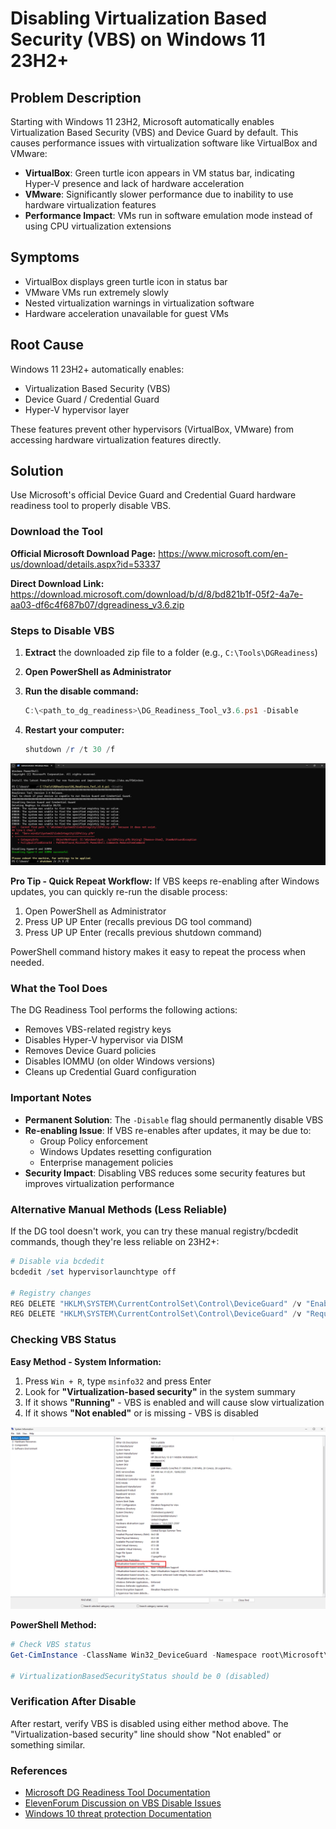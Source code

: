 # Disabling Virtualization Based Security (VBS) on Windows 11 23H2+

## Problem Description

Starting with Windows 11 23H2, Microsoft automatically enables Virtualization Based Security (VBS) and Device Guard by default. This causes performance issues with virtualization software like VirtualBox and VMware:

- **VirtualBox**: Green turtle icon appears in VM status bar, indicating Hyper-V presence and lack of hardware acceleration
- **VMware**: Significantly slower performance due to inability to use hardware virtualization features
- **Performance Impact**: VMs run in software emulation mode instead of using CPU virtualization extensions

## Symptoms

- VirtualBox displays green turtle icon in status bar
- VMware VMs run extremely slowly
- Nested virtualization warnings in virtualization software
- Hardware acceleration unavailable for guest VMs

## Root Cause

Windows 11 23H2+ automatically enables:
- Virtualization Based Security (VBS)
- Device Guard / Credential Guard
- Hyper-V hypervisor layer

These features prevent other hypervisors (VirtualBox, VMware) from accessing hardware virtualization features directly.

## Solution

Use Microsoft's official Device Guard and Credential Guard hardware readiness tool to properly disable VBS.

### Download the Tool

**Official Microsoft Download Page:**
https://www.microsoft.com/en-us/download/details.aspx?id=53337

**Direct Download Link:**
https://download.microsoft.com/download/b/d/8/bd821b1f-05f2-4a7e-aa03-df6c4f687b07/dgreadiness_v3.6.zip

### Steps to Disable VBS

1. **Extract** the downloaded zip file to a folder (e.g., `C:\Tools\DGReadiness`)

2. **Open PowerShell as Administrator**

3. **Run the disable command:**
   ```powershell
   C:\<path_to_dg_readiness>\DG_Readiness_Tool_v3.6.ps1 -Disable
   ```

4. **Restart your computer:**
   ```powershell
   shutdown /r /t 30 /f
   ```

![Manual VBS Disable Process](manual_disable.png)

**Pro Tip - Quick Repeat Workflow:**
If VBS keeps re-enabling after Windows updates, you can quickly re-run the disable process:
1. Open PowerShell as Administrator
2. Press UP UP Enter (recalls previous DG tool command)
3. Press UP UP Enter (recalls previous shutdown command)

PowerShell command history makes it easy to repeat the process when needed.

### What the Tool Does

The DG Readiness Tool performs the following actions:
- Removes VBS-related registry keys
- Disables Hyper-V hypervisor via DISM
- Removes Device Guard policies
- Disables IOMMU (on older Windows versions)
- Cleans up Credential Guard configuration

### Important Notes

- **Permanent Solution**: The `-Disable` flag should permanently disable VBS
- **Re-enabling Issue**: If VBS re-enables after updates, it may be due to:
  - Group Policy enforcement
  - Windows Updates resetting configuration
  - Enterprise management policies
- **Security Impact**: Disabling VBS reduces some security features but improves virtualization performance

### Alternative Manual Methods (Less Reliable)

If the DG tool doesn't work, you can try these manual registry/bcdedit commands, though they're less reliable on 23H2+:

```powershell
# Disable via bcdedit
bcdedit /set hypervisorlaunchtype off

# Registry changes
REG DELETE "HKLM\SYSTEM\CurrentControlSet\Control\DeviceGuard" /v "EnableVirtualizationBasedSecurity" /f
REG DELETE "HKLM\SYSTEM\CurrentControlSet\Control\DeviceGuard" /v "RequirePlatformSecurityFeatures" /f
```

### Checking VBS Status

**Easy Method - System Information:**
1. Press `Win + R`, type `msinfo32` and press Enter
2. Look for **"Virtualization-based security"** in the system summary
3. If it shows **"Running"** - VBS is enabled and will cause slow virtualization
4. If it shows **"Not enabled"** or is missing - VBS is disabled

![VBS Running in System Information](vbs_is_running.png)

**PowerShell Method:**
```powershell
# Check VBS status
Get-CimInstance -ClassName Win32_DeviceGuard -Namespace root\Microsoft\Windows\DeviceGuard

# VirtualizationBasedSecurityStatus should be 0 (disabled)
```

### Verification After Disable

After restart, verify VBS is disabled using either method above. The "Virtualization-based security" line should show "Not enabled" or something similar.

### References

- [Microsoft DG Readiness Tool Documentation](https://www.microsoft.com/en-us/download/details.aspx?id=53337)
- [ElevenForum Discussion on VBS Disable Issues](https://www.elevenforum.com/t/virtualization-based-security-cannot-be-disabled-in-23h2.25259/)
- [Windows 10 threat protection Documentation](https://learn.microsoft.com/en-us/previous-versions/windows/it-pro/windows-10/security/threat-protection/)